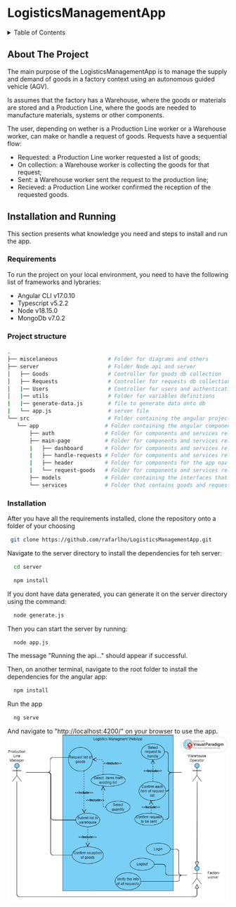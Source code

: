 # LogisticsManagementApp


<!-- TABLE OF CONTENTS -->
<details>
  <summary>Table of Contents</summary>
  <ol>
    <li>
      <a href="#about-the-project">About The Project</a>
    </li>
    <li>
      <a href="#installation-and-running">Installation and running</a>
      <ul>
        <li><a href="#requirements">Requirements</a></li>
        <li><a href="#project-structure">Project Struture</a></li>
        <li><a href="#installation">Installation</a></li>
      </ul>
    </li>
    <li><a href="#usage">Usage</a></li>
    <li><a href="#roadmap">Roadmap</a></li>
    <li><a href="#contributing">Contributing</a></li>
    <li><a href="#license">License</a></li>
    <li><a href="#contact">Contact</a></li>
    <li><a href="#acknowledgments">Acknowledgments</a></li>
  </ol>
</details>



<!-- ABOUT THE PROJECT -->
## About The Project

The main purpose of the LogisticsManagementApp is to manage the supply and demand of goods in a factory context using an autonomous guided vehicle (AGV).

Is assumes that the factory has a Warehouse, where the goods or materials are stored and a Production Line, where the goods are needed to manufacture materials, systems or other components.  

The user, depending on wether is a Production Line worker or a Warehouse worker, can make or handle a request of goods. Requests have a sequential flow:
* Requested: a Production Line worker requested a list of goods;
* On collection: a Warehouse worker is collecting the goods for that request;
* Sent: a Warehouse worker sent the request to the production line; 
* Recieved: a Production Line worker confirmed the reception of the requested goods. 


<!-- Instalation and usage -->
## Installation and Running

This section presents what knowledge you need and steps to install and run the app.

<!-- Requirements -->
### Requirements

To run the project on your local environment, you need to have the following list of frameworks and lybraries:
* Angular CLI v17.0.10
* Typescript v5.2.2
* Node v18.15.0
* MongoDb v7.0.2

<!-- Project struture -->
### Project structure

 ``` bash
. 
├── miscelaneous                # Folder for diagrams and others
├── server                      # Folder Node api and server
│   ├── Goods                   # Controller for goods db collection 
│   ├── Requests                # Controller for requests db collection
│   |── Users                   # Controller for users and authentication collection
│   |── utils                   # Folder for variables definitions
|   |── generate-data.js        # file to generate data onto db
|   └── app.js                  # server file
└── src                         # Folder containing the angular project
    └── app                     # Folder containing the angular components
        ├── auth                # Folder for components and services related to authentication and login 
        ├── main-page           # Folder for components and services related to the main purpose of the app 
        |   ├── dashboard       # Folder for components and services related to the dashboard and display of all the data 
        |   ├── handle-requests # Folder for components and services related to make a request or confirm it -> dedicated to Production Line workers 
        |   ├── header          # Folder for components for the app nav bar 
        |   └── request-goods   # Folder for components and services related to handle a request -> dedicated to Warehouse workers
        ├── models              # Folder containing the interfaces that define the models of the requests, users and goods 
        └── services            # Folder that contains goods and requests services
 ```
<!-- Installation -->
### Installation

After you have all the requirements installed, clone the repository onto a folder of your choosing
 ```sh
  git clone https://github.com/rafarlho/LogisticsManagementApp.git 
  ```

Navigate to the server directory to install the dependencies for teh server:
```sh
  cd server
```
```sh
  npm install
```

If you dont have data generated, you can generate it on the server directory using the command:
```sh
  node generate.js 
```

Then you can start the server by running:
```sh
  node app.js 
```
The message "Running the api..." should appear if successful. 

Then, on another terminal, navigate to the root folder to install the dependencies for the angular app:
```sh
  npm install 
```
Run the app
```sh
  ng serve 
```

And navigate to "http://localhost:4200/" on your browser to use the app.
![alt text](miscelaneous/Use-case-diagram.jpg)
